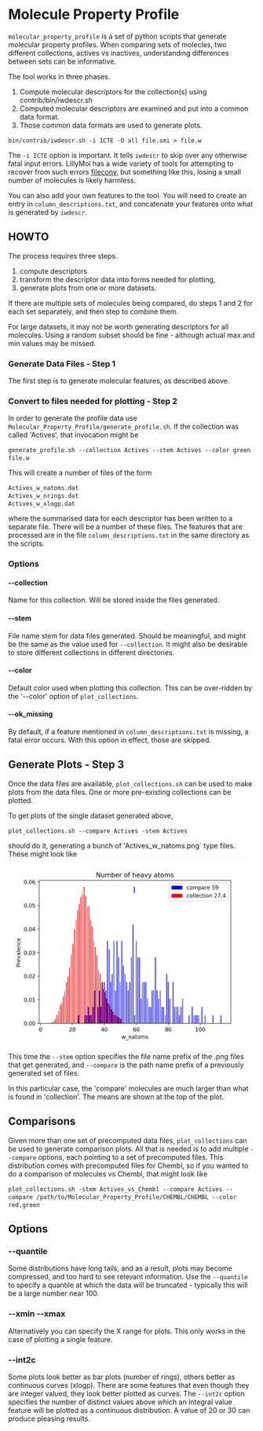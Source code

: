 # Molecule Property Profile

`molecular_property_profile` is a set of python scripts that generate molecular
property profiles. When comparing sets of molecles, two different collections,
actives vs inactives, understanding differences between sets can be informative.

The tool works in three phases.

1. Compute molecular descriptors for the collection(s) using contrib/bin/iwdescr.sh
2. Computed molecular descriptors are examined and put into a common data format.
3. Those common data formats are used to generate plots.

```
bin/contrib/iwdescr.sh -i ICTE -O all file.smi > file.w
```
The `-i ICTE` option is important. It tells `iwdescr` to skip over any otherwise
fatal input errors. LillyMol has a wide variety of tools for attempting
to recover from such errors [fileconv](/docs/Molecule_Tools/fileconv.md), but
something like this, losing a small number of molecules is likely harmless.

You can also add your own features to the tool. You will need to create an entry
in `column_descriptions.txt`, and concatenate your features onto what is
generated by `iwdescr`.

## HOWTO
The process requires three steps.

1. compute descriptors
2. transform the descriptor data into forms needed for plotting,
3. generate plots from one or more datasets.

If there are multiple sets of molecules being compared, do steps 1 and 2
for each set separately, and then step to combine them.

For large datasets, it may not be worth generating descriptors for all molecules.
Using a random subset should be fine - although actual max and min values may be
missed.

### Generate Data Files - Step 1
The first step is to generate molecular features, as described above.

### Convert to files needed for plotting - Step 2
In order to generate the profile data use
`Molecular_Property_Profile/generate_profile.sh`. If the collection was called
'Actives', that invocation might be
```
generate_profile.sh --collection Actives --stem Actives --color green file.w
```

This will create a number of files of the form
```
Actives_w_natoms.dat
Actives_w_nrings.dat
Actives_w_xlogp.dat
```
where the summarised data for each descriptor has been written to a separate file.
There will be a number of these files. The features that are processed are in the
file `column_descriptions.txt` in the same directory as the scripts.

### Options
#### --collection
Name for this collection. Will be stored inside the files generated.

#### --stem
File name stem for data files generated. Should be meaningful, and might be
the same as the value used for `--collection`. It might also be desirable to
store different collections in different directories.

#### --color
Default color used when plotting this collection. This can be over-ridden
by the '--color' option of `plot_collections`.

#### --ok_missing
By default, if a feature mentioned in `column_descriptions.txt` is missing, a
fatal error occurs. With this option in effect, those are skipped.

## Generate Plots - Step 3
Once the data files are available, `plot_collections.sh` can be used to make plots
from the data files. One or more pre-existing collections can be plotted.

To get plots of the single dataset generated above,
```
plot_collections.sh --compare Actives -stem Actives
```
should do it, generating a bunch of 'Actives_w_natoms.png` type files. These
might look like
![natoms](Images/w_natoms.png)

This time the `--stem` option specifies the file name prefix of the
.png files that get generated, and `--compare` is the path name prefix of
a previously generated set of files.

In this particular case, the 'compare' molecules are much larger than
what is found in 'collection'. The means are shown at the top of the plot.

## Comparisons
Given more than one set of precomputed data files, `plot_collections` can be used
to generate comparison plots. All that is needed is to add multiple `--compare` options,
each pointing to a set of precomputed files. This distribution comes with precomputed
files for Chembl, so if you wanted to do a comparison of molecules vs Chembl, that
might look like
```
plot_collections.sh -stem Actives_vs_Chembl --compare Actives --compare /path/to/Molecular_Property_Profile/CHEMBL/CHEMBL --color red,green
```

## Options
### --quantile
Some distributions have long tails, and as a result, plots may become compressed,
and too hard to see relevant information. Use the `--quantile` to specify a quantile
at which the data will be truncated - typically this will be a large number near
100.

### --xmin --xmax
Alternatively you can specify the X range for plots. This only works in the case of
plotting a single feature.

### --int2c
Some plots look better as bar plots (number of rings), others better as continuous
curves (xlogp). There are some features that even though they are integer valued,
they look better plotted as curves. The `--int2c` option specifies the number of
distinct values above which an integral value feature will be plotted as a 
continuous distribution. A value of 20 or 30 can produce pleasing results.
